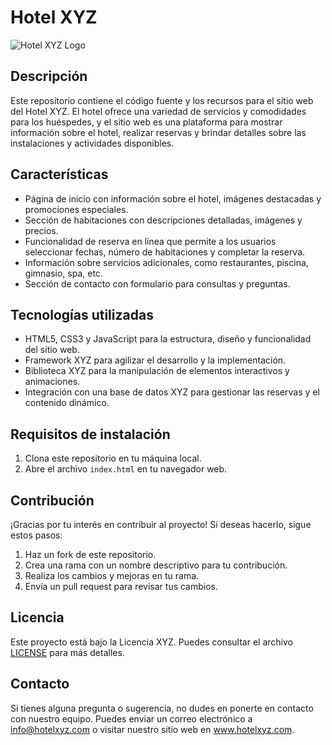 # Hotel XYZ

![Hotel XYZ Logo](logo.png)

## Descripción

Este repositorio contiene el código fuente y los recursos para el sitio web del Hotel XYZ. El hotel ofrece una variedad de servicios y comodidades para los huéspedes, y el sitio web es una plataforma para mostrar información sobre el hotel, realizar reservas y brindar detalles sobre las instalaciones y actividades disponibles.

## Características

- Página de inicio con información sobre el hotel, imágenes destacadas y promociones especiales.
- Sección de habitaciones con descripciones detalladas, imágenes y precios.
- Funcionalidad de reserva en línea que permite a los usuarios seleccionar fechas, número de habitaciones y completar la reserva.
- Información sobre servicios adicionales, como restaurantes, piscina, gimnasio, spa, etc.
- Sección de contacto con formulario para consultas y preguntas.

## Tecnologías utilizadas

- HTML5, CSS3 y JavaScript para la estructura, diseño y funcionalidad del sitio web.
- Framework XYZ para agilizar el desarrollo y la implementación.
- Biblioteca XYZ para la manipulación de elementos interactivos y animaciones.
- Integración con una base de datos XYZ para gestionar las reservas y el contenido dinámico.

## Requisitos de instalación

1. Clona este repositorio en tu máquina local.
2. Abre el archivo `index.html` en tu navegador web.

## Contribución

¡Gracias por tu interés en contribuir al proyecto! Si deseas hacerlo, sigue estos pasos:

1. Haz un fork de este repositorio.
2. Crea una rama con un nombre descriptivo para tu contribución.
3. Realiza los cambios y mejoras en tu rama.
4. Envía un pull request para revisar tus cambios.

## Licencia

Este proyecto está bajo la Licencia XYZ. Puedes consultar el archivo [LICENSE](LICENSE) para más detalles.

## Contacto

Si tienes alguna pregunta o sugerencia, no dudes en ponerte en contacto con nuestro equipo. Puedes enviar un correo electrónico a info@hotelxyz.com o visitar nuestro sitio web en www.hotelxyz.com.

